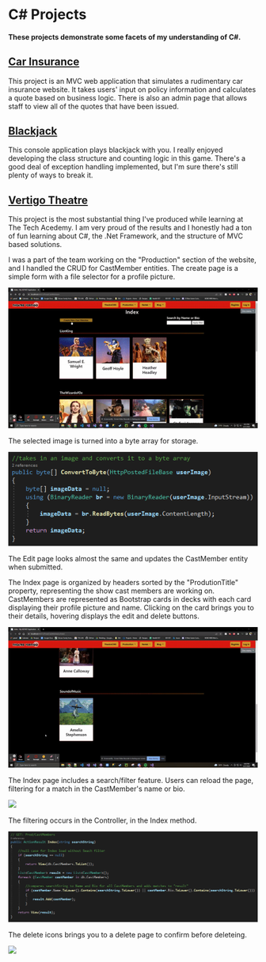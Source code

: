 # **C# Projects**
#### These projects demonstrate some facets of my understanding of C#.

## [Car Insurance](https://github.com/jeremydelain/C-Sharp_Projects/tree/main/CarInsurance) 

  This project is an MVC web application that simulates a rudimentary car insurance website. It takes users' input on policy information and calculates a quote based on business logic. There is also an admin page that allows staff to view all of the quotes that have been issued.

## [Blackjack](https://github.com/jeremydelain/C-Sharp_Projects/tree/main/TwentyOne)

  This console application plays blackjack with you. I really enjoyed developing the class structure and counting logic in this game. There's a good deal of exception handling implemented, but I'm sure there's still plenty of ways to break it.
  
## [Vertigo Theatre](https://github.com/jeremydelain/C-Sharp_Projects/tree/main/VertigoTheatre)

  This project is the most substantial thing I've produced while learning at The Tech Acedemy. I am very proud of the results and I honestly had a ton of fun learning about C#, the .Net Framework, and the structure of MVC based solutions. 
  
  I was a part of the team working on the "Production" section of the website, and I handled the CRUD for CastMember entities. 
  The create page is a simple form with a file selector for a profile picture.
  
  ![](Create.gif)
  
  The selected image is turned into a byte array for storage.
  
  ![](bytearray.PNG)
  
  The Edit page looks almost the same and updates the CastMember entity when submitted.
  
  The Index page is organized by headers sorted by the "ProdutionTitle" property, representing the show cast members are working on. CastMembers are represented as Bootstrap cards in decks with each card displaying their profile picture and name. Clicking on the card brings you to their details, hovering displays the edit and delete buttons.
  
  ![](IndexCards.gif)
  
  The Index page includes a search/filter feature. Users can reload the page, filtering for a match in the CastMember's name or bio.
  
  ![](IndexSearch.gif)
  
  The filtering occurs in the Controller, in the Index method.
  
  ![](ControllerIndex.png)
  
  The delete icons brings you to a delete page to confirm before deleteing.
  
  ![](Delete.gif)
